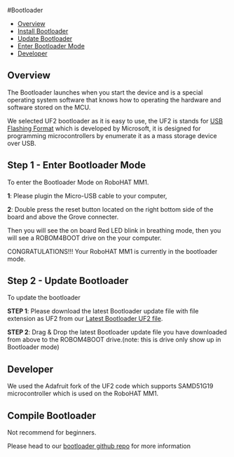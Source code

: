 #Bootloader

* [Overview](#overview)
* [Install Bootloader](#install-bootloader)
* [Update Bootloader](#update-bootloader)
* [Enter Bootloader Mode](#enter-bootloader-mode)
* [Developer](#developer)

## Overview

The Bootloader launches when you start the device and is a special operating system software that knows how to operating the hardware and software stored on the MCU.

We selected UF2 bootloader as it is easy to use, the UF2 is stands for [USB Flashing Format](https://github.com/Microsoft/uf2) which is developed by Microsoft, it is designed for programming microcontrollers by enumerate it as a mass storage device over USB.

## Step 1 - Enter Bootloader Mode

To enter the Bootloader Mode on RoboHAT MM1.

**1**: Please plugin the Micro-USB cable to your computer,

**2**: Double press the reset button located on the right bottom side of the board and above the Grove connecter.

Then you will see the on board Red LED blink in breathing mode, then you will see a ROBOM4BOOT drive on the your computer.

CONGRATULATIONS!!! Your RoboHAT MM1 is currently in the bootloader mode.

## Step 2 - Update Bootloader

To update the bootloader

**STEP 1**: Please download the latest Bootloader update file with file extension as UF2 from our [Latest Bootloader UF2 file](https://circuitpython.org/board/robohatmm1_m4/).

**STEP 2**: Drag & Drop the latest Bootloader update file you have downloaded from above to the ROBOM4BOOT drive.(note: this is drive only show up in Bootloader mode)

## Developer

We used the Adafruit fork of the UF2 code which supports SAMD51G19 microcontroller which is used on the RoboHAT MM1.

## Compile Bootloader

Not recommend for beginners.

Please head to our [bootloader github repo](https://github.com/robotics-masters/mm1-hat-bootloader) for more information